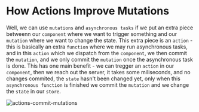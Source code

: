 # How Actions Improve Mutations

Well, we can use `mutations` and `asynchronous tasks` if we put an extra piece betweenn our `component` where we want to trigger something and our `mutation` where we want to change the state. This extra piece is an `action` - this is basically an extra `function` where we may run asynchronous tasks, and in this `action` which we dispatch from the `component`, we then commit the `mutation`, and we only commit the `mutation` once the asynchronous task is done. This has one main benefit - we can tregger an `action` in our `component`, then we reach out the server, it takes some miliseconds, and no changes commited, the `state` hasn't been changed yet, only when this `asynchronous function` is finished we commit the `mutation` and we change the `state` in our `store`. 

![actions-commit-mutations](./actions-commit-mutations.png)